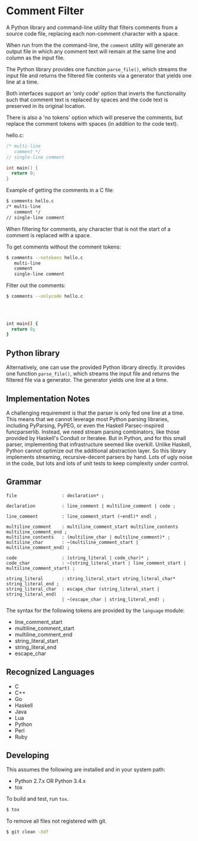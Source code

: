 Comment Filter
==============

A Python library and command-line utility that filters comments from a source
code file, replacing each non-comment character with a space.

When run from the the command-line, the `comment` utility will generate an
output file in which any comment text will remain at the same line and column
as the input file.

The Python library provides one function `parse_file()`, which streams the
input file and returns the filtered file contents via a generator that yields
one line at a time.

Both interfaces support an 'only code' option that inverts the functionality
such that comment text is replaced by spaces and the code text is preserved in
its original location.

There is also a 'no tokens' option which will preserve the comments, but
replace the comment tokens with spaces (in addition to the code text).


hello.c:

```c
/* multi-line
   comment */
// single-line comment

int main() {
  return 0;
}
```

Example of getting the comments in a C file:

```bash
$ comments hello.c
/* multi-line
   comment */
// single-line comment
```

When filtering for comments, any character that is not the start of a comment
is replaced with a space.

To get comments without the comment tokens:

```bash
$ comments --notokens hello.c
   multi-line
   comment   
   single-line comment
```

Filter out the comments:

```bash
$ comments --onlycode hello.c
             
             
                      

int main() {
  return 0;
}
```


Python library
--------------

Alternatively, one can use the provided Python library directly.  It provides
one function `parse_file()`, which streams the input file and returns
the filtered file via a generator.  The generator yields one line at a time.


Implementation Notes
--------------------

A challenging requirement is that the parser is only fed one line at a time.
This means that we cannot leverage most Python parsing libraries, including
PyParsing, PyPEG, or even the Haskell Parsec-inspired funcparserlib.  Instead,
we need stream parsing combinators, like those provided by Haskell's Conduit
or Iteratee.  But in Python, and for this small parser, implementing that
infrastructure seemed like overkill.  Unlike Haskell, Python cannot optimize
out the additional abstraction layer.  So this library implements streaming,
recursive-decent parsers by hand.  Lots of ugly noise in the code, but lots
and lots of unit tests to keep complexity under control.


Grammar
-------

```antlr
file                 : declaration* ;

declaration          : line_comment | multiline_comment | code ;

line_comment         : line_comment_start (~endl)* endl ;

multiline_comment    : multiline_comment_start multiline_contents multiline_comment_end ;
multiline_contents   : (multiline_char | multiline_comment)* ;
multiline_char       : ~(multiline_comment_start | multiline_comment_end) ;

code                 : (string_literal | code_char)* ;
code_char            : ~(string_literal_start | line_comment_start | multiline_comment_start) ;

string_literal       : string_literal_start string_literal_char* string_literal_end ;
string_literal_char  : escape_char (string_literal_start | string_literal_end)
                     | ~(escape_char | string_literal_end) ;
```

The syntax for the following tokens are provided by the `language` module:

  * line_comment_start
  * multiline_comment_start
  * multiline_comment_end
  * string_literal_start
  * string_literal_end
  * escape_char


Recognized Languages
--------------------

  * C
  * C++
  * Go
  * Haskell
  * Java
  * Lua
  * Python
  * Perl
  * Ruby


Developing
----------

This assumes the following are installed and in your system path:

   * Python 2.7.x OR Python 3.4.x
   * tox

To build and test, run `tox`.

```bash
$ tox
```

To remove all files not registered with git.

```bash
$ git clean -Xdf
```
